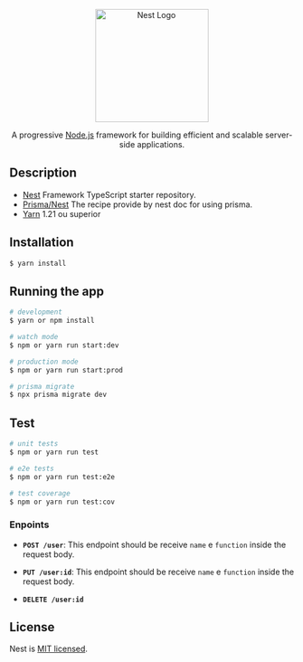<p align="center">
  <a href="http://nestjs.com/" target="blank"><img src="https://nestjs.com/img/logo-small.svg" width="200" alt="Nest Logo" /></a>
</p>

[circleci-image]: https://img.shields.io/circleci/build/github/nestjs/nest/master?token=abc123def456
[circleci-url]: https://circleci.com/gh/nestjs/nest

  <p align="center">A progressive <a href="http://nodejs.org" target="_blank">Node.js</a> framework for building efficient and scalable server-side applications.</p>

## Description

- [Nest](https://github.com/nestjs/nest) Framework TypeScript starter repository.
- [Prisma/Nest](https://docs.nestjs.com/recipes/prisma) The recipe provide by nest doc for using prisma.
- [Yarn](https://yarnpkg.com/) 1.21 ou superior

## Installation

```bash
$ yarn install
```

## Running the app

```bash
# development
$ yarn or npm install

# watch mode
$ npm or yarn run start:dev

# production mode
$ npm or yarn run start:prod

# prisma migrate
$ npx prisma migrate dev
```

## Test

```bash
# unit tests
$ npm or yarn run test

# e2e tests
$ npm or yarn run test:e2e

# test coverage
$ npm or yarn run test:cov
```

### Enpoints

- **`POST /user`**: This endpoint should be receive `name` e `function` inside the request body.

- **`PUT /user:id`**: This endpoint should be receive `name` e `function` inside the request body.

- **`DELETE /user:id`**

## License

Nest is [MIT licensed](LICENSE).
